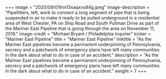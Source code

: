 +++
image = "2020/09/01fnn13xaqxvs84g.jpeg"
image-description = "Pipefitters, left, work to connect a long segment of pipe that is being suspended in air to make it ready to be pulled underground in a residential area of West Chester, PA on Ship Road and South Pullman Drive as part of the Mariner East Pipeline that is going through the area on November 11, 2019."
image-credit = "Michael Bryant / Philadelphia Inquirer"
kicker = "Mariner East Pipeline"
title = "Mariner East Pipeline"
linktitle = "As the Mariner East pipelines become a permanent underpinning of Pennsylvania, secrecy and a patchwork of emergency plans have left many communities in the dark about what to do in case of an accident."
description = "As the Mariner East pipelines become a permanent underpinning of Pennsylvania, secrecy and a patchwork of emergency plans have left many communities in the dark about what to do in case of an accident."
weight = 7
+++
